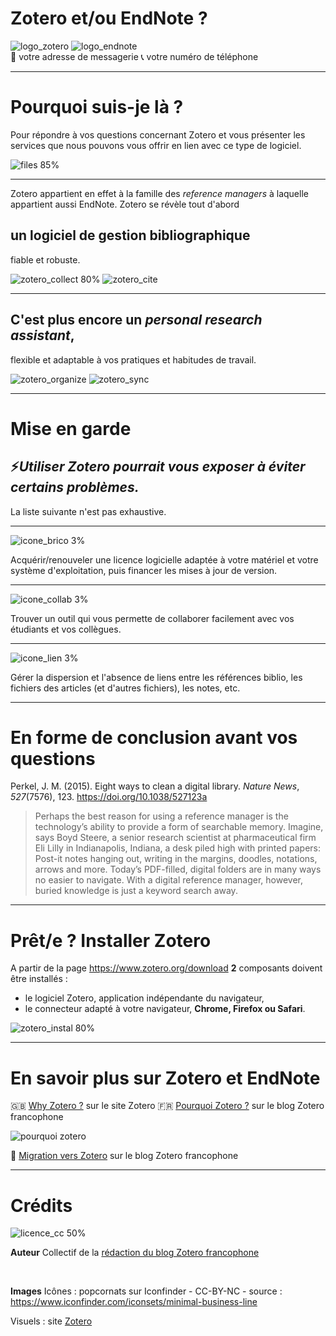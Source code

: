 <!-- $theme: default-->
<!-- $size: 16:9 -->


# Zotero et/ou EndNote ?

![logo_zotero](img/logo_zotero.png) 
![logo_endnote](img/refman_endnote.jpg)
</br>
:email: votre adresse de messagerie
:telephone_receiver: votre numéro de téléphone



---

# Pourquoi suis-je là ?
Pour répondre à vos questions concernant Zotero et vous présenter les services que nous pouvons vous offrir en lien avec ce type de logiciel. 

![files 85%](img/files.png)


---

Zotero appartient en effet à la famille des _reference managers_ à laquelle appartient aussi EndNote. Zotero se révèle tout d'abord 

## un logiciel de gestion bibliographique 
fiable et robuste. 

![zotero_collect 80%](img/zotero_collect.svg)	![zotero_cite](img/zotero_cite.svg)			

---
## C'est plus encore un _personal research assistant_, 
flexible et adaptable à vos pratiques et habitudes de travail.  

![zotero_organize](img/zotero_organize.svg)  ![zotero_sync](img/zotero_sync-xl.svg)
  
---

# Mise en garde

## :zap:_Utiliser Zotero pourrait vous exposer à éviter certains problèmes._

La liste suivante n'est pas exhaustive.



---

![icone_brico 3%](img/icone_brico_rouge.svg)

Acquérir/renouveler une licence logicielle adaptée à votre matériel et votre système d'exploitation, puis financer les mises à jour de version.

---

![icone_collab 3%](img/icone_collab_bleu.svg) 

Trouver un outil qui vous permette de collaborer facilement avec vos étudiants et vos collègues.

---

![icone_lien 3% ](img/icone_lien_bleu.svg) 

Gérer la dispersion et l'absence de liens entre les références biblio, les fichiers des articles (et d'autres fichiers), les notes, etc.


---
# En forme de conclusion avant vos questions

Perkel, J. M. (2015). Eight ways to clean a digital library. _Nature News_, _527_(7576), 123. https://doi.org/10.1038/527123a

> Perhaps the best reason for using a reference manager is the technology’s ability to provide a form of searchable memory. Imagine, says Boyd Steere, a senior research scientist at pharmaceutical firm Eli Lilly in Indianapolis, Indiana, a desk piled high with printed papers: Post-it notes hanging out, writing in the margins, doodles, notations, arrows and more. Today’s PDF-filled, digital folders are in many ways no easier to navigate. With a digital reference manager, however, buried knowledge is just a keyword search away.

---

# Prêt/e ? Installer Zotero
A partir de la page <https://www.zotero.org/download> **2** composants doivent être installés :
* le logiciel Zotero, application indépendante du navigateur,
* le connecteur adapté à votre navigateur, **Chrome, Firefox ou Safari**.

![zotero_instal 80%](img/zotero_instal.png)

---

# En savoir plus sur Zotero et EndNote

:gb: [Why Zotero ?](https://www.zotero.org/why) sur le site Zotero 
:fr: [Pourquoi Zotero ?](https://zotero.hypotheses.org/1998) sur le blog Zotero francophone
</br>

![pourquoi zotero](img/why-zotero.png)
</br>

:briefcase: [Migration vers Zotero](https://zotero.hypotheses.org/2766) sur le blog Zotero francophone


---

# Crédits


![licence_cc 50%](img/by-sa.png)  

**Auteur**
Collectif de la [rédaction du blog Zotero francophone](https://zotero.hypotheses.org/credits)

</br>

**Images**
Icônes : popcornats sur Iconfinder - CC-BY-NC - source : https://www.iconfinder.com/iconsets/minimal-business-line

Visuels : site [Zotero](https://www.zotero.org/)
